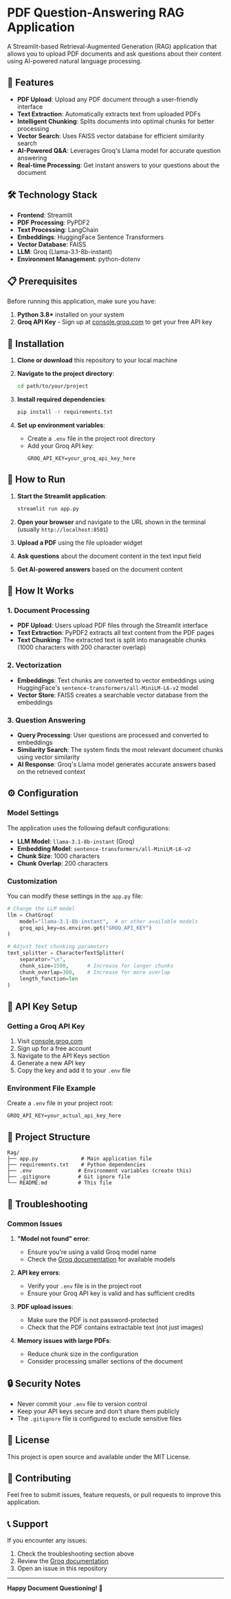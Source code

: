 # PDF Question-Answering RAG Application

A Streamlit-based Retrieval-Augmented Generation (RAG) application that allows you to upload PDF documents and ask questions about their content using AI-powered natural language processing.

## 🚀 Features

- **PDF Upload**: Upload any PDF document through a user-friendly interface
- **Text Extraction**: Automatically extracts text from uploaded PDFs
- **Intelligent Chunking**: Splits documents into optimal chunks for better processing
- **Vector Search**: Uses FAISS vector database for efficient similarity search
- **AI-Powered Q&A**: Leverages Groq's Llama model for accurate question answering
- **Real-time Processing**: Get instant answers to your questions about the document

## 🛠️ Technology Stack

- **Frontend**: Streamlit
- **PDF Processing**: PyPDF2
- **Text Processing**: LangChain
- **Embeddings**: HuggingFace Sentence Transformers
- **Vector Database**: FAISS
- **LLM**: Groq (Llama-3.1-8b-instant)
- **Environment Management**: python-dotenv

## 📋 Prerequisites

Before running this application, make sure you have:

1. **Python 3.8+** installed on your system
2. **Groq API Key** - Sign up at [console.groq.com](https://console.groq.com) to get your free API key

## 🔧 Installation

1. **Clone or download** this repository to your local machine

2. **Navigate to the project directory**:
   ```bash
   cd path/to/your/project
   ```

3. **Install required dependencies**:
   ```bash
   pip install -r requirements.txt
   ```

4. **Set up environment variables**:
   - Create a `.env` file in the project root directory
   - Add your Groq API key:
     ```
     GROQ_API_KEY=your_groq_api_key_here
     ```

## 🚀 How to Run

1. **Start the Streamlit application**:
   ```bash
   streamlit run app.py
   ```

2. **Open your browser** and navigate to the URL shown in the terminal (usually `http://localhost:8501`)

3. **Upload a PDF** using the file uploader widget

4. **Ask questions** about the document content in the text input field

5. **Get AI-powered answers** based on the document content

## 📖 How It Works

### 1. Document Processing
- **PDF Upload**: Users upload PDF files through the Streamlit interface
- **Text Extraction**: PyPDF2 extracts all text content from the PDF pages
- **Text Chunking**: The extracted text is split into manageable chunks (1000 characters with 200 character overlap)

### 2. Vectorization
- **Embeddings**: Text chunks are converted to vector embeddings using HuggingFace's `sentence-transformers/all-MiniLM-L6-v2` model
- **Vector Store**: FAISS creates a searchable vector database from the embeddings

### 3. Question Answering
- **Query Processing**: User questions are processed and converted to embeddings
- **Similarity Search**: The system finds the most relevant document chunks using vector similarity
- **AI Response**: Groq's Llama model generates accurate answers based on the retrieved context

## ⚙️ Configuration

### Model Settings
The application uses the following default configurations:

- **LLM Model**: `llama-3.1-8b-instant` (Groq)
- **Embedding Model**: `sentence-transformers/all-MiniLM-L6-v2`
- **Chunk Size**: 1000 characters
- **Chunk Overlap**: 200 characters

### Customization
You can modify these settings in the `app.py` file:

```python
# Change the LLM model
llm = ChatGroq(
    model="llama-3.1-8b-instant",  # or other available models
    groq_api_key=os.environ.get("GROQ_API_KEY")
)

# Adjust text chunking parameters
text_splitter = CharacterTextSplitter(
    separator="\n",
    chunk_size=1500,      # Increase for longer chunks
    chunk_overlap=300,    # Increase for more overlap
    length_function=len
)
```

## 🔑 API Key Setup

### Getting a Groq API Key

1. Visit [console.groq.com](https://console.groq.com)
2. Sign up for a free account
3. Navigate to the API Keys section
4. Generate a new API key
5. Copy the key and add it to your `.env` file

### Environment File Example
Create a `.env` file in your project root:
```
GROQ_API_KEY=your_actual_api_key_here
```

## 📁 Project Structure

```
Rag/
├── app.py              # Main application file
├── requirements.txt    # Python dependencies
├── .env               # Environment variables (create this)
├── .gitignore         # Git ignore file
└── README.md          # This file
```

## 🐛 Troubleshooting

### Common Issues

1. **"Model not found" error**:
   - Ensure you're using a valid Groq model name
   - Check the [Groq documentation](https://console.groq.com/docs/models) for available models

2. **API key errors**:
   - Verify your `.env` file is in the project root
   - Ensure your Groq API key is valid and has sufficient credits

3. **PDF upload issues**:
   - Make sure the PDF is not password-protected
   - Check that the PDF contains extractable text (not just images)

4. **Memory issues with large PDFs**:
   - Reduce chunk size in the configuration
   - Consider processing smaller sections of the document

## 🔒 Security Notes

- Never commit your `.env` file to version control
- Keep your API keys secure and don't share them publicly
- The `.gitignore` file is configured to exclude sensitive files

## 📝 License

This project is open source and available under the MIT License.

## 🤝 Contributing

Feel free to submit issues, feature requests, or pull requests to improve this application.

## 📞 Support

If you encounter any issues:
1. Check the troubleshooting section above
2. Review the [Groq documentation](https://console.groq.com/docs)
3. Open an issue in this repository

---

**Happy Document Questioning! 🎉**
